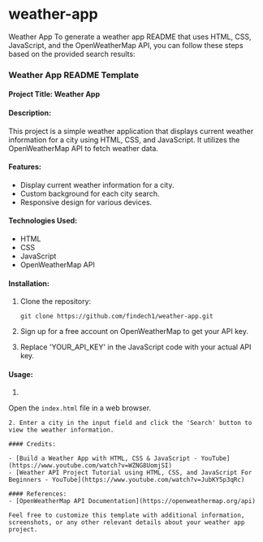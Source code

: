 # weather-app
Weather App
To generate a weather app README that uses HTML, CSS, JavaScript, and the OpenWeatherMap API, you can follow these steps based on the provided search results:

### Weather App README Template

#### Project Title: Weather App

#### Description:
This project is a simple weather application that displays current weather information for a city using HTML, CSS, and JavaScript. It utilizes the OpenWeatherMap API to fetch weather data.

#### Features:
- Display current weather information for a city.
- Custom background for each city search.
- Responsive design for various devices.

#### Technologies Used:
- HTML
- CSS
- JavaScript
- OpenWeatherMap API

#### Installation:
1. Clone the repository:
   ```
   git clone https://github.com/findech1/weather-app.git
   ```

2. Sign up for a free account on OpenWeatherMap to get your API key.
3. Replace 'YOUR_API_KEY' in the JavaScript code with your actual API key.

#### Usage:
1. ``` 
Open the `index.html` file in a web browser.
   ```
2. Enter a city in the input field and click the 'Search' button to view the weather information.

#### Credits:

- [Build a Weather App with HTML, CSS & JavaScript - YouTube](https://www.youtube.com/watch?v=WZNG8UomjSI)
- [Weather API Project Tutorial using HTML, CSS, and JavaScript For Beginners - YouTube](https://www.youtube.com/watch?v=JubKY5p3qRc)

#### References:
- [OpenWeatherMap API Documentation](https://openweathermap.org/api)

Feel free to customize this template with additional information, screenshots, or any other relevant details about your weather app project.

